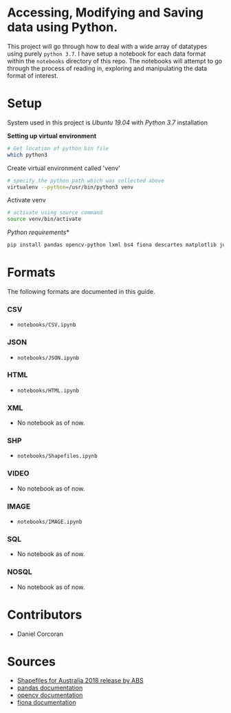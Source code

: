 # Accessing, Modifying and Saving data using Python.
This project will go through how to deal with a wide array of datatypes using purely `python 3.7`. I have setup a notebook for each data format within the `notebooks` directory of this repo. The notebooks will attempt to go through the process of reading in, exploring and manipulating the data format of interest.

# Setup
System used in this project is *Ubuntu 19.04* with *Python 3.7* installation

**Setting up virtual environment**

```sh
# Get location of python bin file 
which python3
```

Create virtual environment called 'venv'
```sh
# specify the python path which was collected above
virtualenv --python=/usr/bin/python3 venv
```

Activate venv 
```sh
# activate using source command
source venv/bin/activate
```

*Python requirements**
```sh
pip install pandas opencv-python lxml bs4 fiona descartes matplotlib jupyter
```
# Formats
The following formats are documented in this guide.
### CSV
- `notebooks/CSV.ipynb`
### JSON
- `notebooks/JSON.ipynb`
### HTML
- `notebooks/HTML.ipynb`
### XML
- No notebook as of now.
### SHP
- `notebooks/Shapefiles.ipynb`
### VIDEO
- No notebook as of now.
### IMAGE
- `notebooks/IMAGE.ipynb`
### SQL
- No notebook as of now.
### NOSQL
- No notebook as of now.

# Contributors
- Daniel Corcoran

# Sources
- [Shapefiles for Australia 2018 release by ABS](https://www.abs.gov.au/AUSSTATS/abs@.nsf/DetailsPage/1270.0.55.003July%202018?OpenDocument)
- [pandas documentation](https://pandas.pydata.org/pandas-docs/stable/)
- [opencv documentation](https://opencv-python-tutroals.readthedocs.io/en/latest/index.html)
- [fiona documentation](https://pypi.org/project/Fiona/)